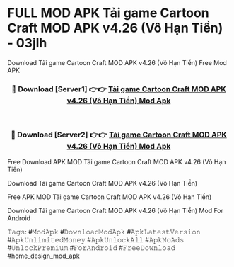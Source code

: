 # FULL MOD APK Tải game Cartoon Craft MOD APK v4.26 (Vô Hạn Tiền) - 03jlh
Download Tải game Cartoon Craft MOD APK v4.26 (Vô Hạn Tiền) Free Mod APK

<div align="center">
<h3>🔴 Download [Server1] 👉👉 <a href="https://apk-comot.site?title=Tải_game_Cartoon_Craft_MOD_APK_v4.26_(Vô_Hạn_Tiền)">Tải game Cartoon Craft MOD APK v4.26 (Vô Hạn Tiền) Mod Apk</a></h3><br>

<h3>🔴 Download [Server2] 👉👉 <a href="https://apk-comot.site?title=Tải_game_Cartoon_Craft_MOD_APK_v4.26_(Vô_Hạn_Tiền)">Tải game Cartoon Craft MOD APK v4.26 (Vô Hạn Tiền) Mod Apk</a></h3>
</div>


Free Download APK MOD Tải game Cartoon Craft MOD APK v4.26 (Vô Hạn Tiền)

Download Tải game Cartoon Craft MOD APK v4.26 (Vô Hạn Tiền) 

Free APK MOD Tải game Cartoon Craft MOD APK v4.26 (Vô Hạn Tiền) 

Download Tải game Cartoon Craft MOD APK v4.26 (Vô Hạn Tiền) Mod For Android

𝚃𝚊𝚐𝚜: #𝙼𝚘𝚍𝙰𝚙𝚔 #𝙳𝚘𝚠𝚗𝚕𝚘𝚊𝚍𝙼𝚘𝚍𝙰𝚙𝚔 #𝙰𝚙𝚔𝙻𝚊𝚝𝚎𝚜𝚝𝚅𝚎𝚛𝚜𝚒𝚘𝚗 #𝙰𝚙𝚔𝚄𝚗𝚕𝚒𝚖𝚒𝚝𝚎𝚍𝙼𝚘𝚗𝚎𝚢 #𝙰𝚙𝚔𝚄𝚗𝚕𝚘𝚌𝚔𝙰𝚕𝚕 #𝙰𝚙𝚔𝙽𝚘𝙰𝚍𝚜 #𝚄𝚗𝚕𝚘𝚌𝚔𝙿𝚛𝚎𝚖𝚒𝚞𝚖 #𝙵𝚘𝚛𝙰𝚗𝚍𝚛𝚘𝚒𝚍 #𝙵𝚛𝚎𝚎𝙳𝚘𝚠𝚗𝚕𝚘𝚊𝚍 #home_design_mod_apk